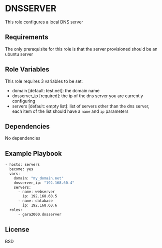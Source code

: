 DNSSERVER
=========

This role configures a local DNS server

Requirements
------------

The only prerequisite for this role is that the server provisioned should be an ubuntu server

Role Variables
--------------

This role requires 3 variables to be set:
- domain [default: test.net]: the domain name 
- dnsserver_ip [required]: the ip of the dns server you are currently configuring
- servers [default: empty list]: list of servers other than the dns server, each item of the list should have a `name` and `ip` parameters

Dependencies
------------

No dependencies

Example Playbook
----------------

```bash
- hosts: servers
  become: yes
  vars:
    domain: "my_domain.net"
    dnsserver_ip: "192.168.60.4"
    servers:
      - name: webserver
        ip: 192.168.60.5
      - name: database
        ip: 192.168.60.6
  roles:
      - gara2000.dnsserver
```

License
-------

BSD
